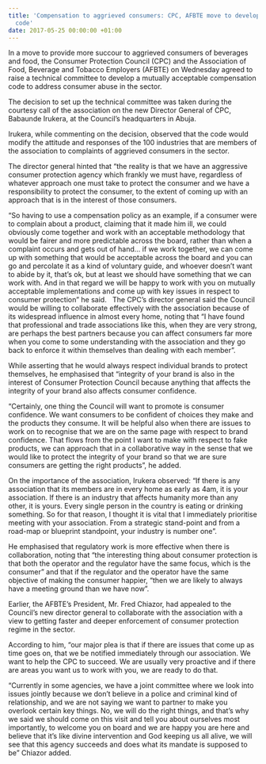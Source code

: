 ```yaml
---
title: 'Compensation to aggrieved consumers: CPC, AFBTE move to develop acceptable
  code'
date: 2017-05-25 00:00:00 +01:00
---
```


In a move to provide more succour to aggrieved consumers of beverages and food, the Consumer Protection Council (CPC) and the Association of Food, Beverage and Tobacco Employers (AFBTE) on Wednesday agreed to raise a technical committee to develop a mutually acceptable compensation code to address consumer abuse in the sector.

The decision to set up the technical committee was taken during the courtesy call of the association on the new Director General of CPC, Babaunde Irukera, at the Council’s headquarters in Abuja.

Irukera, while commenting on the decision, observed that the code would modify the attitude and responses of the 100 industries that are members of the association to complaints of aggrieved consumers in the sector.

The director general hinted that “the reality is that we have an aggressive consumer protection agency which frankly we must have, regardless of whatever approach one must take to protect the consumer and we have a responsibility to protect the consumer, to the extent of coming up with an approach that is in the interest of those consumers.

“So having to use a compensation policy as an example, if a consumer were to complain about a product, claiming that it made him ill, we could obviously come together and work with an acceptable methodology that would be fairer and more predictable across the board, rather than when a complaint occurs and gets out of hand... if we work together, we can come up with something that would be acceptable across the board and you can go and percolate it as a kind of voluntary guide, and whoever doesn’t want to abide by it, that’s ok, but at least we should have something that we can work with. And in that regard we will be happy to work with you on mutually acceptable implementations and come up with key issues in respect to consumer protection” he said.
 
The CPC’s director general said the Council would be willing to collaborate effectively with the association because of its widespread influence in almost every home, noting that “I have found that professional and trade associations like this, when they are very strong, are perhaps the best partners because you can affect consumers far more when you come to some understanding with the association and they go back to enforce it within themselves than dealing with each member”.

While asserting that he would always respect individual brands to protect themselves, he emphasised that “integrity of your brand is also in the interest of Consumer Protection Council because anything that affects the integrity of your brand also affects consumer confidence.

“Certainly, one thing the Council will want to promote is consumer confidence. We want consumers to be confident of choices they make and the products they consume. It will be helpful also when there are issues to work on to recognise that we are on the same page with respect to brand confidence. That flows from the point I want to make with respect to fake products, we can approach that in a collaborative way in the sense that we would like to protect the integrity of your brand so that we are sure consumers are getting the right products”, he added.

On the importance of the association, Irukera observed: “If there is any association that its members are in every home as early as 4am, it is your association. If there is an industry that affects humanity more than any other, it is yours. Every single person in the country is eating or drinking something. So for that reason, I thought it is vital that I immediately prioritise meeting with your association. From a strategic stand-point and from a road-map or blueprint standpoint, your industry is number one”.

He emphasised that regulatory work is more effective when there is collaboration, noting that “the interesting thing about consumer protection is that both the operator and the regulator have the same focus, which is the consumer” and that if the regulator and the operator have the same objective of making the consumer happier, “then we are likely to always have a meeting ground than we have now”.

Earlier, the AFBTE’s President, Mr. Fred Chiazor, had appealed to the Council’s new director general to collaborate with the association with a view to getting faster and deeper enforcement of consumer protection regime in the sector.

According to him, “our major plea is that if there are issues that come up as time goes on, that we be notified immediately through our association. We want to help the CPC to succeed. We are usually very proactive and if there are areas you want us to work with you, we are ready to do that.

“Currently in some agencies, we have a joint committee where we look into issues jointly because we don’t believe in a police and criminal kind of relationship, and we are not saying we want to partner to make you overlook certain key things. No, we will do the right things, and that’s why we said we should come on this visit and tell you about ourselves most importantly, to welcome you on board and we are happy you are here and believe that it’s like divine intervention and God keeping us all alive, we will see that this agency succeeds and does what its mandate is supposed to be” Chiazor added.
